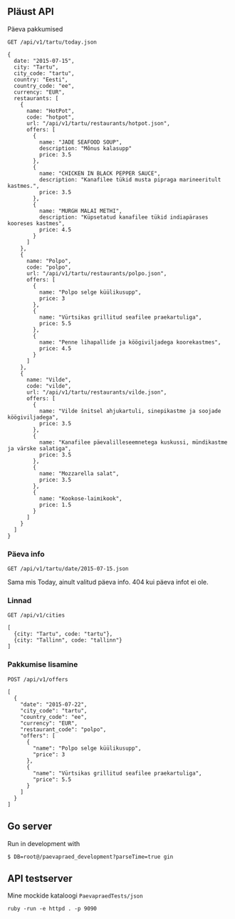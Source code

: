 ## Pläust API

Päeva pakkumised

`GET /api/v1/tartu/today.json`

    {
      date: "2015-07-15",
      city: "Tartu",
      city_code: "tartu",
      country: "Eesti",
      country_code: "ee",
      currency: "EUR",
      restaurants: [
        {
          name: "HotPot",
          code: "hotpot",
          url: "/api/v1/tartu/restaurants/hotpot.json",
          offers: [
            {
              name: "JADE SEAFOOD SOUP",
              description: "Mõnus kalasupp"
              price: 3.5
            },
            {
              name: "CHICKEN IN BLACK PEPPER SAUCE",
              description: "Kanafilee tükid musta pipraga marineeritult kastmes.",
              price: 3.5
            },
            {
              name: "MURGH MALAI METHI",
              description: "Küpsetatud kanafilee tükid indiapärases kooreses kastmes",
              price: 4.5
            }
          ]
        },
        {
          name: "Polpo",
          code: "polpo",
          url: "/api/v1/tartu/restaurants/polpo.json",
          offers: [
            {
              name: "Polpo selge küülikusupp",
              price: 3
            },
            {
              name: "Vürtsikas grillitud seafilee praekartuliga",
              price: 5.5
            },
            {
              name: "Penne lihapallide ja köögiviljadega koorekastmes",
              price: 4.5
            }
          ]
        },
        {
          name: "Vilde",
          code: "vilde",
          url: "/api/v1/tartu/restaurants/vilde.json",
          offers: [
            {
              name: "Vilde šnitsel ahjukartuli, sinepikastme ja soojade köögiviljadega",
              price: 3.5
            },
            {
              name: "Kanafilee päevalilleseemnetega kuskussi, mündikastme ja värske salatiga",
              price: 3.5
            },
            {
              name: "Mozzarella salat",
              price: 3.5
            },
            {
              name: "Kookose-laimikook",
              price: 1.5
            }
          ]
        }
      ]
    }
    
### Päeva info

`GET /api/v1/tartu/date/2015-07-15.json`

Sama mis Today, ainult valitud päeva info. 404 kui päeva infot ei ole.

### Linnad

`GET /api/v1/cities`

    [
      {city: "Tartu", code: "tartu"},
      {city: "Tallinn", code: "tallinn"}
    ]

### Pakkumise lisamine

`POST /api/v1/offers`

    [
      {
        "date": "2015-07-22",
        "city_code": "tartu",
        "country_code": "ee",
        "currency": "EUR",
        "restaurant_code": "polpo",
        "offers": [
          {
            "name": "Polpo selge küülikusupp",
            "price": 3
          },
          {
            "name": "Vürtsikas grillitud seafilee praekartuliga",
            "price": 5.5
          }
        ]
      }
    ]

## Go server

Run in development with

    $ DB=root@/paevapraed_development?parseTime=true gin

## API testserver

Mine mockide kataloogi `PaevapraedTests/json`

    ruby -run -e httpd . -p 9090
